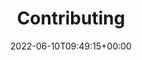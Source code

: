---
title: "Contributing"
description: "Contributing to the Green Metrics Tool or to Example Applications"
date: 2022-06-10T09:49:15+00:00
draft: false
images: []
weight: 630
toc: true
---